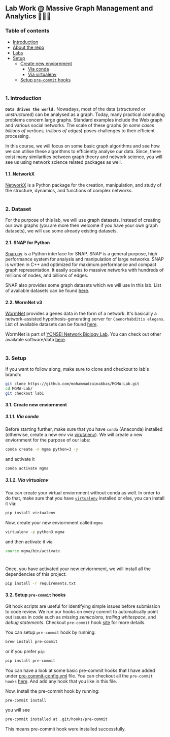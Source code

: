 ## Lab Work @ Massive Graph Management and Analytics 👨🏻‍💻

### Table of contents

- [Introduction](#introduction)
- [About the repo](#about-repo)
- [Labs](#labs)
- [Setup](#setup)
  * [Create new enviornment](#create-new-env)
    * [Via conda](#new-env-conda)
    * [Via virtualenv](#new-env-virtualenv)
  * [Setup `pre-commit` hooks](#setup-pre-commit)
<!-- - [Preprocess](#preprocess)
- [Generate TBOX](#generate-tbox)
- [Generate ABOX](#generate-abox) -->

#

<a id="introduction" />

### 1. Introduction

__`Data drives the world.`__ Nowadays, most of the data (_structured_ or _unstructured_) can be analysed as a graph. Today, many practical computing problems concern large graphs. Standard examples include the Web graph and various social networks. The scale of these graphs (_in some cases billions of vertices, trillions of edges_) poses challenges to their efficient processing.

In this course, we will focus on some basic graph algorithms and see how we can utilise these algorithms to efficiently analyse our data. Since, there exist many similarities between graph theory and network science, you will see us using network science related packages as well. 

<a id="network-x" />

#### 1.1. NetworkX

[NetworkX](https://networkx.org/) is a Python package for the creation, manipulation, and study of the structure, dynamics, and functions of complex networks.

#

<a id="dataset" />

### 2. Dataset

For the purpose of this lab, we will use graph datasets. Instead of creating our own graphs (you are more then welcome if you have your own graph datasets), we will use some already existing datasets.

<a id="snap-for-python" />

#### 2.1. SNAP for Python

[Snap.py](https://snap.stanford.edu/snappy/) is a Python interface for SNAP. SNAP is a general purpose, high performance system for analysis and manipulation of large networks. SNAP is written in C++ and optimized for maximum performance and compact graph representation. It easily scales to massive networks with hundreds of millions of nodes, and billions of edges.

SNAP also provides some graph datasets which we will use in this lab. List of available datasets can be found [here](https://snap.stanford.edu/data/index.html).

<a id="wormnet-v3" />

#### 2.2. WormNet v3

[WormNet](https://www.inetbio.org/wormnet/) provides a genes data in the form of a network. It's basically a network-assisted hypothesis-generating server for `Caenorhabditis elegans`. List of available datasets can be found [here](https://www.inetbio.org/wormnet/downloadnetwork.php).

WormNet is part of [YONSEI Network Biology Lab](https://netbiolab.org/w/Welcome). You can check out other available software/data [here](https://netbiolab.org/w/Software).

#

<a id="setup" />

### 3. Setup

If you want to follow along, make sure to clone and checkout to lab's branch:

```bash
git clone https://github.com/mohammadzainabbas/MGMA-Lab.git
cd MGMA-Lab/
git checkout lab1
```

<a id="create-new-env" />

#### 3.1. Create new enviornment

<a id="new-env-conda" />

##### 3.1.1. Via conda

Before starting further, make sure that you have `conda` (Anaconda) installed (otherwise, create a new env via [virutalenv](#new-env-virtualenv)). We will create a new enviornment for the purpose of our labs:

```bash
conda create -n mgma python=3 -y 
```

and activate it

```bash
conda activate mgma
```

<a id="new-env-virtualenv" />

##### 3.1.2. Via virtualenv

You can create your virtual enviornment without conda as well. In order to do that, make sure that you have [`virtualenv`](https://pypi.org/project/virtualenv/) installed or else, you can install it via:


```bash
pip install virtualenv
```

Now, create your new enviornment called `mgma`

```bash
virtualenv -p python3 mgma
```

and then activate it via

```bash
source mgma/bin/activate
```

#

Once, you have activated your new enviornment, we will install all the dependencies of this project:

```bash
pip install -r requirements.txt
```

<a id="setup-pre-commit" />

#### 3.2. Setup `pre-commit` hooks

Git hook scripts are useful for identifying simple issues before submission to code review. We run our hooks on every commit to automatically point out issues in code such as _missing semicolons_, _trailing whitespace_, and _debug statements_. Checkout `pre-commit` hook [site](https://pre-commit.com/index.html) for more details.

You can setup `pre-commit` hook by running:

```bash
brew install pre-commit
```

or if you prefer `pip`

```bash
pip install pre-commit
```

You can have a look at some basic pre-commit hooks that I have added under [pre-commit-config.yml](https://github.com/mohammadzainabbas/MGMA-Lab/blob/lab1/pre-commit-config.yml) file. You can checkout all the `pre-commit hooks` [here](https://pre-commit.com/hooks.html). And add any hook that you like in this file.

Now, install the pre-commit hook by running:

```bash
pre-commit install
```

you will see

```txt
pre-commit installed at .git/hooks/pre-commit
```

This means pre-commit hook were installed successfully.

#


